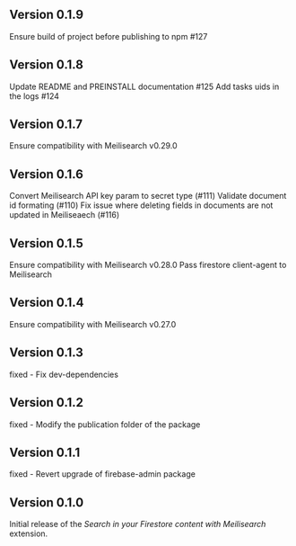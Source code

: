 ## Version 0.1.9

Ensure build of project before publishing to npm #127

## Version 0.1.8

Update README and PREINSTALL documentation #125
Add tasks uids in the logs #124

## Version 0.1.7

Ensure compatibility with Meilisearch v0.29.0

## Version 0.1.6

Convert Meilisearch API key param to secret type (#111)
Validate document id formating (#110)
Fix issue where deleting fields in documents are not updated in Meiliseaech (#116)

## Version 0.1.5

Ensure compatibility with Meilisearch v0.28.0
Pass firestore client-agent to Meilisearch

## Version 0.1.4

Ensure compatibility with Meilisearch v0.27.0

## Version 0.1.3

fixed - Fix dev-dependencies

## Version 0.1.2

fixed - Modify the publication folder of the package

## Version 0.1.1

fixed - Revert upgrade of firebase-admin package

## Version 0.1.0

Initial release of the _Search in your Firestore content with Meilisearch_ extension.
